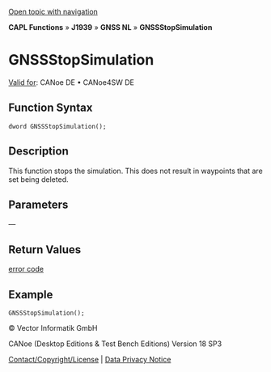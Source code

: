 [Open topic with navigation](../../../../../../CANoeDEFamily.htm#Topics/CAPLFunctions/J1939/GNSSNodeLayer/Functions/CAPLfunctionGNSSstopsimulation.md)

**CAPL Functions** » **J1939** » **GNSS NL** » **GNSSStopSimulation**

# GNSSStopSimulation

[Valid for](../../../../Shared/FeatureAvailability.md): CANoe DE • CANoe4SW DE

## Function Syntax

```plaintext
dword GNSSStopSimulation();
```

## Description

This function stops the simulation. This does not result in waypoints that are set being deleted.

## Parameters

—

## Return Values

[error code](../CAPLfunctionsGNSSNLErrorCodesGetLastError.md)

## Example

```plaintext
GNSSStopSimulation();
```

© Vector Informatik GmbH

CANoe (Desktop Editions & Test Bench Editions) Version 18 SP3

[Contact/Copyright/License](../../../../Shared/ContactCopyrightLicense.md) | [Data Privacy Notice](https://www.vector.com/int/en/company/get-info/privacy-policy/)